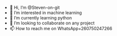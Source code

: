 - 👋 Hi, I’m @Steven-on-git
- 👀 I’m interested in machine learning 
- 🌱 I’m currently learning python 
- 💞️ I’m looking to collaborate on any project 
- 📫 How to reach me on WhatsApp+260750247266

<!---
Steven-on-git/Steven-on-git is a ✨ special ✨ repository because its `README.md` (this file) appears on your GitHub profile.
You can click the Preview link to take a look at your changes.
--->
